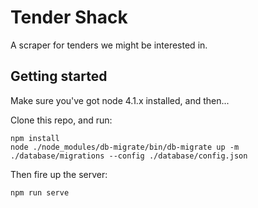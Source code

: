 # Tender Shack

A scraper for tenders we might be interested in.

## Getting started

Make sure you've got node 4.1.x installed, and then...

Clone this repo, and run:

	npm install
	node ./node_modules/db-migrate/bin/db-migrate up -m ./database/migrations --config ./database/config.json
	
Then fire up the server:

`npm run serve`
	
